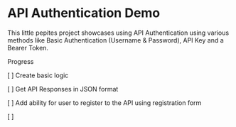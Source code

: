 # API Authentication Demo
This little pepites project showcases using API Authentication using various methods like Basic Authentication (Username & Password), API Key and a Bearer Token.

Progress

[ ] Create basic logic

[ ] Get API Responses in JSON format

[ ] Add ability for user to register to the API using registration form

[ ] 
